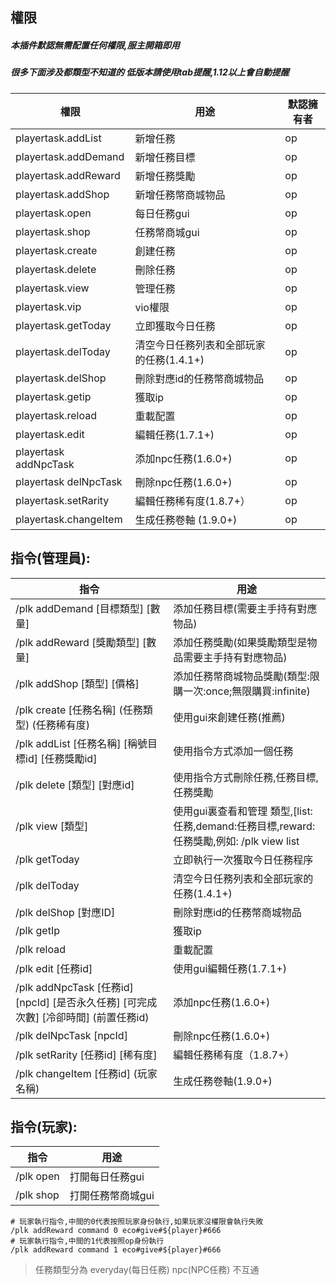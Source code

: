 ## 權限
##### 本插件默認無需配置任何權限,服主開箱即用
##### 很多下面涉及都類型不知道的 低版本請使用tab提醒,1.12以上會自動提醒

|  權限 | 用途  | 默認擁有者 |
| ------------ | ------------ | ------------ |
| playertask.addList  | 新增任務  | op |
| playertask.addDemand  | 新增任務目標  | op |
| playertask.addReward  | 新增任務獎勵  | op |
| playertask.addShop  | 新增任務幣商城物品  | op |
| playertask.open  | 每日任務gui  | op |
| playertask.shop  | 任務幣商城gui  | op |
| playertask.create  | 創建任務  | op |
| playertask.delete  | 刪除任務  | op |
| playertask.view  | 管理任務  | op |
| playertask.vip  | vio權限  | op |
| playertask.getToday  | 立即獲取今日任務  | op |
| playertask.delToday  | 清空今日任務列表和全部玩家的任務(1.4.1+)| op |
| playertask.delShop  | 刪除對應id的任務幣商城物品  | op |
| playertask.getip  | 獲取ip  | op |
| playertask.reload  | 重載配置  | op |
| playertask.edit  | 編輯任務(1.7.1+)  | op |
| playertask addNpcTask | 添加npc任務(1.6.0+) | op |
| playertask delNpcTask | 刪除npc任務(1.6.0+) | op |
| playertask.setRarity  | 編輯任務稀有度(1.8.7+）  | op |
| playertask.changeItem  | 生成任務卷軸 (1.9.0+) | op |

## 指令(管理員):
|  指令 | 用途  |
| ------------ | ------------ |
| /plk addDemand [目標類型] [數量] | 添加任務目標(需要主手持有對應物品)  |
| /plk addReward [獎勵類型] [數量] | 添加任務獎勵(如果獎勵類型是物品需要主手持有對應物品) |
| /plk addShop [類型] [價格] | 添加任務幣商城物品獎勵(類型:限購一次:once;無限購買:infinite) |
| /plk create [任務名稱] (任務類型) (任務稀有度)    |  使用gui來創建任務(推薦) |
| /plk addList [任務名稱] [稱號目標id] [任務獎勵id] | 使用指令方式添加一個任務 |
| /plk delete [類型] [對應id] | 使用指令方式刪除任務,任務目標,任務獎勵 |
| /plk view [類型] | 使用gui裏查看和管理 類型,[list:任務,demand:任務目標,reward:任務獎勵,例如: /plk view list|
| /plk getToday | 立即執行一次獲取今日任務程序|
| /plk delToday  |   清空今日任務列表和全部玩家的任務(1.4.1+)|
| /plk delShop [對應ID] | 刪除對應id的任務幣商城物品|
| /plk getIp | 獲取ip|
| /plk reload | 重載配置|
| /plk edit [任務id] | 使用gui編輯任務(1.7.1+)  |
| /plk addNpcTask [任務id] [npcId] [是否永久任務] [可完成次數] [冷卻時間] (前置任務id)   |添加npc任務(1.6.0+)|
| /plk delNpcTask [npcId]   |  刪除npc任務(1.6.0+)|
| /plk setRarity [任務id] [稀有度]| 編輯任務稀有度（1.8.7+） |
| /plk changeItem [任務id] (玩家名稱)|生成任務卷軸(1.9.0+)|

## 指令(玩家):
|  指令 | 用途  |
| ------------ | ------------    |
| /plk open    | 打開每日任務gui  |
| /plk shop    | 打開任務幣商城gui  |

```
# 玩家執行指令,中間的0代表按照玩家身份執行,如果玩家沒權限會執行失敗
/plk addReward command 0 eco#give#${player}#666
# 玩家執行指令,中間的1代表按照op身份執行
/plk addReward command 1 eco#give#${player}#666
```

> 任務類型分為 everyday(每日任務)  npc(NPC任務) 不互通